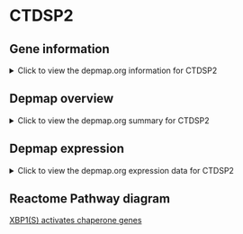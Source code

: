 <h1>CTDSP2</h1>

<h2>Gene information</h2>
<details>
  <summary>Click to view the depmap.org information for CTDSP2</summary>
  <iframe src="https://depmap.org/portal/gene/CTDSP2?tab=about" style="border:none;width:100%;height:800px"></iframe>
</details>

<h2>Depmap overview</h2>
<details>
  <summary>Click to view the depmap.org summary for CTDSP2</summary>
  <iframe src="https://depmap.org/portal/gene/CTDSP2?tab=overview" style="border:none;width:100%;height:800px"></iframe>
</details>

<h2>Depmap expression</h2>
<details>
  <summary>Click to view the depmap.org expression data for CTDSP2</summary>
  <iframe src="https://depmap.org/portal/gene/CTDSP2?tab=characterization" style="border:none;width:100%;height:800px"></iframe>
</details>



<h2>Reactome Pathway diagram</h2>
<a href="https://reactome.org/PathwayBrowser/#/R-HSA-381038">XBP1(S) activates chaperone genes</a>



